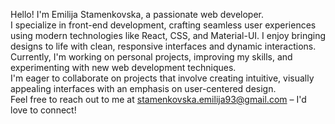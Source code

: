 Hello! I'm Emilija Stamenkovska, a passionate web developer.  
I specialize in front-end development, crafting seamless user experiences using modern technologies like React, CSS, and Material-UI. I enjoy bringing designs to life with clean, responsive interfaces and dynamic interactions.  
Currently, I'm working on personal projects, improving my skills, and experimenting with new web development techniques.  
I'm eager to collaborate on projects that involve creating intuitive, visually appealing interfaces with an emphasis on user-centered design.  
Feel free to reach out to me at stamenkovska.emilija93@gmail.com – I'd love to connect!

